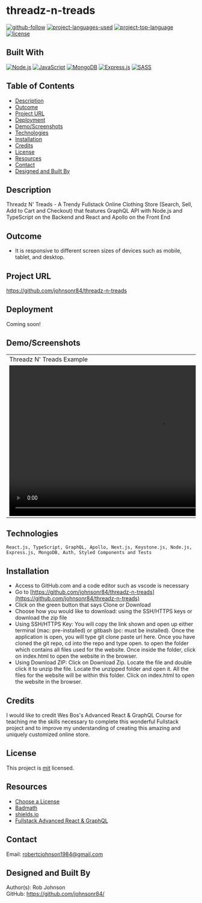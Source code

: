 # threadz-n-treads

[![github-follow](https://img.shields.io/github/followers/johnsonr84.svg?style=social&label=Follow&maxAge=2592000)](https://github.com/johnsonr84)
[![project-languages-used](https://img.shields.io/github/languages/count/johnsonr84/threadz-n-treads?color=orange)](https://github.com/johnsonr84/threadz-n-treads)
[![project-top-language](https://img.shields.io/github/languages/top/johnsonr84/threadz-n-treads?color=yellow)](https://github.com/johnsonr84/threadz-n-treads)
[![license](https://img.shields.io/badge/license-mit-brightgreen.svg)](https://choosealicense.com/licenses/mit/)

## Built With

[![Node.js](https://img.shields.io/badge/Node.js-43853D?style=for-the-badge&logo=node.js&logoColor=white)](https://nodejs.org/en/)
[![JavaScript](https://img.shields.io/badge/JavaScript-323330?style=for-the-badge&logo=javascript&logoColor=F7DF1E)](https://www.javascript.com/)
[![MongoDB](https://img.shields.io/badge/MongoDB-4EA94B?style=for-the-badge&logo=mongodb&logoColor=white)](https://www.mongodb.com/)
[![Express.js](https://img.shields.io/badge/Express.js-404D59?style=for-the-badge)](https://expressjs.com/)
[![SASS](https://img.shields.io/badge/Sass-CC6699?style=for-the-badge&logo=sass&logoColor=white)](https://sass-lang.com/)

## Table of Contents

- [Description](#Description)
- [Outcome](#Outcome)
- [Project URL](#Project-URL)
- [Deployment](#Deployment)
- [Demo/Screenshots](#Demo/Screenshots)
- [Technologies](#Technologies)
- [Installation](#Installation)
- [Credits](#Credits)
- [License](#License)
- [Resources](#Resources)
- [Contact](#Contact)
- [Designed and Built By](#Designed-and-Built-By)

## Description

Threadz N' Treads - A Trendy Fullstack Online Clothing Store (Search, Sell, Add to Cart and Checkout) that features GraphQL API with Node.js and TypeScript on the Backend and React and Apollo on the Front End

## Outcome

- It is responsive to different screen sizes of devices such as mobile, tablet, and desktop.

## Project URL

https://github.com/johnsonr84/threadz-n-treads

## Deployment

Coming soon!

<!-- - [https://johnsonr84.github.io/threadz-n-treads/](https://johnsonr84.github.io/threadz-n-treads/) -->

## Demo/Screenshots

  <table>
    <tr>
      <td>Threadz N' Treads Example</td>
    </tr>
    <tr>
    <td><video playsinline="" src="https://player.vimeo.com/external/214724905.hd.mp4?s=5cd8253c819177881cc44457e4e6784c626a2599&amp;profile_id=174" muted="" autoplay="" loop="" height=400></video></td>
      <!-- <td><img src="" height=600 alt="screenshot of threadz-n-treads"></td> -->
    </tr>
  </table>

## Technologies

```
React.js, TypeScript, GraphQL, Apollo, Next.js, Keystone.js, Node.js, Express.js, MongoDB, Auth, Styled Components and Tests
```

## Installation

- Access to GitHub.com and a code editor such as vscode is necessary
- Go to [https://github.com/johnsonr84/threadz-n-treads](https://github.com/johnsonr84/threadz-n-treads)
- Click on the green button that says Clone or Download
- Choose how you would like to download: using the SSH/HTTPS keys or download the zip file
- Using SSH/HTTPS Key: You will copy the link shown and open up either terminal (mac: pre-installed) or gitbash (pc: must be installed). Once the application is open, you will type git clone paste url here. Once you have cloned the git repo, cd into the repo and type open. to open the folder which contains all files used for the website. Once inside the folder, click on index.html to open the website in the browser.
- Using Download ZIP: Click on Download Zip. Locate the file and double click it to unzip the file. Locate the unzipped folder and open it. All the files for the website will be within this folder. Click on index.html to open the website in the browser.

## Credits

I would like to credit Wes Bos's Advanced React & GraphQL Course for teaching me the skills necessary to complete this wonderful Fullstack project and to improve my understanding of creating this amazing and uniquely customized online store.

## License

This project is [mit](https://choosealicense.com/licenses/mit/) licensed.

## Resources

- [Choose a License](https://choosealicense.com/)
- [Badmath](https://img.shields.io/github/languages/top/nielsenjared/badmath)
- [shields.io](https://shields.io/)
- [Fullstack Advanced React & GraphQL](https://advancedreact.com/)

## Contact

Email: robertcjohnson1984@gmail.com

## Designed and Built By

Author(s): Rob Johnson  
 GitHub: https://github.com/johnsonr84/
